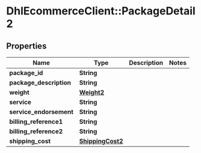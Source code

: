 # DhlEcommerceClient::PackageDetail2

## Properties
Name | Type | Description | Notes
------------ | ------------- | ------------- | -------------
**package_id** | **String** |  |
**package_description** | **String** |  |
**weight** | [**Weight2**](Weight2.md) |  |
**service** | **String** |  |
**service_endorsement** | **String** |  |
**billing_reference1** | **String** |  |
**billing_reference2** | **String** |  |
**shipping_cost** | [**ShippingCost2**](ShippingCost2.md) |  |


